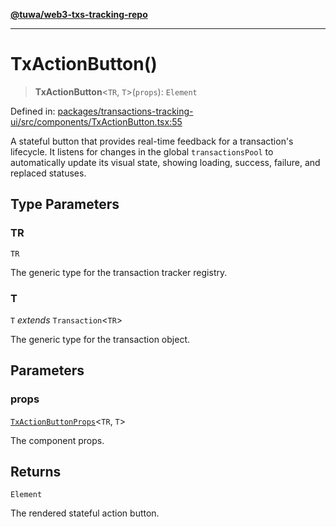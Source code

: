 [**@tuwa/web3-txs-tracking-repo**](../../../README.md)

***

# TxActionButton()

> **TxActionButton**\<`TR`, `T`\>(`props`): `Element`

Defined in: [packages/transactions-tracking-ui/src/components/TxActionButton.tsx:55](https://github.com/TuwaIO/web3-transactions-tracking/blob/c4501805f0653586df89a8ca8b457a9b9dbc45fd/packages/transactions-tracking-ui/src/components/TxActionButton.tsx#L55)

A stateful button that provides real-time feedback for a transaction's lifecycle.
It listens for changes in the global `transactionsPool` to automatically update its
visual state, showing loading, success, failure, and replaced statuses.

## Type Parameters

### TR

`TR`

The generic type for the transaction tracker registry.

### T

`T` *extends* `Transaction`\<`TR`\>

The generic type for the transaction object.

## Parameters

### props

[`TxActionButtonProps`](../interfaces/TxActionButtonProps.md)\<`TR`, `T`\>

The component props.

## Returns

`Element`

The rendered stateful action button.
